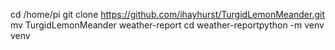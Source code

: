 
cd /home/pi
git clone https://github.com/ihayhurst/TurgidLemonMeander.git
mv TurgidLemonMeander weather-report
cd weather-reportpython -m venv venv
